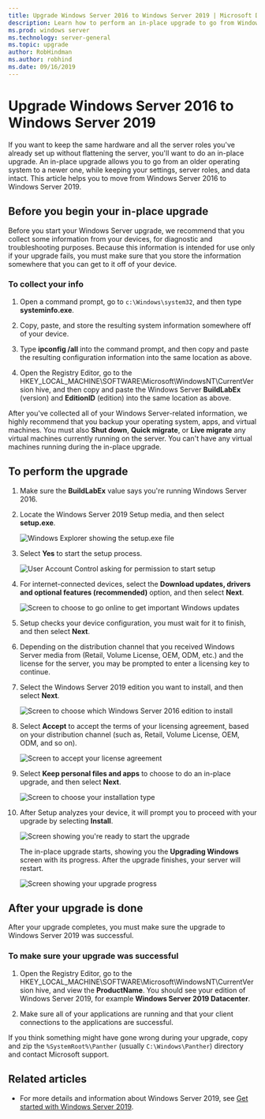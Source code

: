 ```yaml
---
title: Upgrade Windows Server 2016 to Windows Server 2019 | Microsoft Docs
description: Learn how to perform an in-place upgrade to go from Windows Server 2016 to Windows Server 2019. 
ms.prod: windows server
ms.technology: server-general
ms.topic: upgrade
author: RobHindman
ms.author: robhind
ms.date: 09/16/2019
---
```


# Upgrade Windows Server 2016 to Windows Server 2019

If you want to keep the same hardware and all the server roles you've already set up without flattening the server, you'll want to do an in-place upgrade. An in-place upgrade allows you to go from an older operating system to a newer one, while keeping your settings, server roles, and data intact. This article helps you to move from Windows Server 2016 to Windows Server 2019.

## Before you begin your in-place upgrade

Before you start your Windows Server upgrade, we recommend that you collect some information from your devices, for diagnostic and troubleshooting purposes. Because this information is intended for use only if your upgrade fails, you must make sure that you store the information somewhere that you can get to it off of your device.

### To collect your info

1. Open a command prompt, go to `c:\Windows\system32`, and then type **systeminfo.exe**.

2. Copy, paste, and store the resulting system information somewhere off of your device.

3. Type **ipconfig /all** into the command prompt, and then copy and paste the resulting configuration information into the same location as above.

4. Open the Registry Editor, go to the HKEY_LOCAL_MACHINE\SOFTWARE\Microsoft\WindowsNT\CurrentVersion hive, and then copy and paste the Windows Server **BuildLabEx** (version) and **EditionID** (edition) into the same location as above.

After you've collected all of your Windows Server-related information, we highly recommend that you backup your operating system, apps, and virtual machines. You must also **Shut down**, **Quick migrate**, or **Live migrate** any virtual machines currently running on the server. You can't have any virtual machines running during the in-place upgrade.

## To perform the upgrade

1. Make sure the **BuildLabEx** value says you're running Windows Server 2016.

2. Locate the Windows Server 2019 Setup media, and then select **setup.exe**.

    ![Windows Explorer showing the setup.exe file](media/upgrade-2016-2019/setup-2019.png)

3. Select **Yes** to start the setup process.

    ![User Account Control asking for permission to start setup](media/upgrade-2016-2019/start-setup-uac-box.png)

4. For internet-connected devices, select the **Download updates, drivers and optional features (recommended)** option, and then select **Next**.

    ![Screen to choose to go online to get important Windows updates](media/upgrade-2016-2019/online-updates-win-setup.png)

5. Setup checks your device configuration, you must wait for it to finish, and then select **Next**.

6. Depending on the distribution channel that you received Windows Server media from (Retail, Volume License, OEM, ODM, etc.) and the license for the server, you may be prompted to enter a licensing key to continue.

7. Select the Windows Server 2019 edition you want to install, and then select **Next**.

    ![Screen to choose which Windows Server 2016 edition to install](media/upgrade-2016-2019/select-os-edition.png)

8. Select **Accept** to accept the terms of your licensing agreement, based on your distribution channel (such as, Retail, Volume License, OEM, ODM, and so on).

    ![Screen to accept your license agreement](media/upgrade-2016-2019/license-terms.png)

9. Select **Keep personal files and apps** to choose to do an in-place upgrade, and then select **Next**.

    ![Screen to choose your installation type](media/upgrade-2016-2019/choose-install-upgrade.png)

10. After Setup analyzes your device, it will prompt you to proceed with your upgrade by selecting **Install**.

    ![Screen showing you're ready to start the upgrade](media/upgrade-2016-2019/ready-to-install.png)

    The in-place upgrade starts, showing you the **Upgrading Windows** screen with its progress. After the upgrade finishes, your server will restart.

    ![Screen showing your upgrade progress](media/upgrade-2016-2019/upgrading-windows-with-progress.png)

## After your upgrade is done

After your upgrade completes, you must make sure the upgrade to Windows Server 2019 was successful.

### To make sure your upgrade was successful

1. Open the Registry Editor, go to the HKEY_LOCAL_MACHINE\SOFTWARE\Microsoft\WindowsNT\CurrentVersion hive, and view the **ProductName**. You should see your edition of Windows Server 2019, for example **Windows Server 2019 Datacenter**.

2. Make sure all of your applications are running and that your client connections to the applications are successful.

If you think something might have gone wrong during your upgrade, copy and zip the `%SystemRoot%\Panther` (usually `C:\Windows\Panther`) directory and contact Microsoft support.

## Related articles

- For more details and information about Windows Server 2019, see [Get started with Windows Server 2019](https://docs.microsoft.com/windows-server/get-started-19/get-started-19).